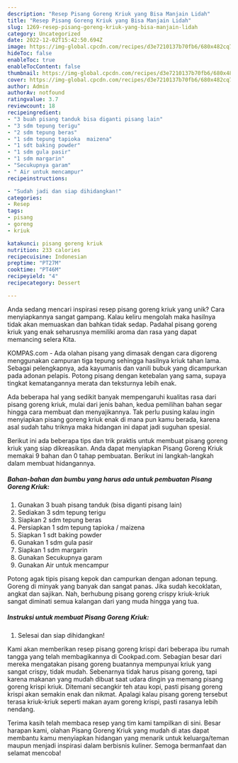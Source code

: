 ```yaml
---
description: "Resep Pisang Goreng Kriuk yang Bisa Manjain Lidah"
title: "Resep Pisang Goreng Kriuk yang Bisa Manjain Lidah"
slug: 1269-resep-pisang-goreng-kriuk-yang-bisa-manjain-lidah
category: Uncategorized
date: 2022-12-02T15:42:50.694Z
image: https://img-global.cpcdn.com/recipes/d3e7210137b70fb6/680x482cq70/pisang-goreng-kriuk-foto-resep-utama.jpg
hideToc: false
enableToc: true
enableTocContent: false
thumbnail: https://img-global.cpcdn.com/recipes/d3e7210137b70fb6/680x482cq70/pisang-goreng-kriuk-foto-resep-utama.jpg
cover: https://img-global.cpcdn.com/recipes/d3e7210137b70fb6/680x482cq70/pisang-goreng-kriuk-foto-resep-utama.jpg
author: Admin
authorAv: notfound
ratingvalue: 3.7
reviewcount: 18
recipeingredient:
- "3 buah pisang tanduk bisa diganti pisang lain"
- "3 sdm tepung terigu"
- "2 sdm tepung beras"
- "1 sdm tepung tapioka  maizena"
- "1 sdt baking powder"
- "1 sdm gula pasir"
- "1 sdm margarin"
- "Secukupnya garam"
- " Air untuk mencampur"
recipeinstructions:

- "Sudah jadi dan siap dihidangkan!"
categories:
- Resep
tags:
- pisang
- goreng
- kriuk

katakunci: pisang goreng kriuk 
nutrition: 233 calories
recipecuisine: Indonesian
preptime: "PT27M"
cooktime: "PT46M"
recipeyield: "4"
recipecategory: Dessert

---
```





Anda sedang mencari inspirasi resep pisang goreng kriuk yang unik? Cara menyiapkannya sangat gampang. Kalau keliru mengolah maka hasilnya tidak akan memuaskan dan bahkan tidak sedap. Padahal pisang goreng kriuk yang enak seharusnya memiliki aroma dan rasa yang dapat memancing selera Kita.





KOMPAS.com - Ada olahan pisang yang dimasak dengan cara digoreng menggunakan campuran tiga tepung sehingga hasilnya kriuk tahan lama. Sebagai pelengkapnya, ada kayumanis dan vanili bubuk yang dicampurkan pada adonan pelapis. Potong pisang dengan ketebalan yang sama, supaya tingkat kematangannya merata dan teksturnya lebih enak.

Ada beberapa hal yang sedikit banyak mempengaruhi kualitas rasa dari pisang goreng kriuk, mulai dari jenis bahan, kedua pemilihan bahan segar hingga cara membuat dan menyajikannya. Tak perlu pusing kalau ingin menyiapkan pisang goreng kriuk enak di mana pun kamu berada, karena asal sudah tahu triknya maka hidangan ini dapat jadi suguhan spesial.






Berikut ini ada beberapa tips dan trik praktis untuk membuat pisang goreng kriuk yang siap dikreasikan. Anda dapat menyiapkan Pisang Goreng Kriuk memakai 9 bahan dan 0 tahap pembuatan. Berikut ini langkah-langkah dalam membuat hidangannya.

<!--inarticleads1-->

##### Bahan-bahan dan bumbu yang harus ada untuk pembuatan Pisang Goreng Kriuk:

1. Gunakan 3 buah pisang tanduk (bisa diganti pisang lain)
1. Sediakan 3 sdm tepung terigu
1. Siapkan 2 sdm tepung beras
1. Persiapkan 1 sdm tepung tapioka / maizena
1. Siapkan 1 sdt baking powder
1. Gunakan 1 sdm gula pasir
1. Siapkan 1 sdm margarin
1. Gunakan Secukupnya garam
1. Gunakan  Air untuk mencampur


Potong agak tipis pisang kepok dan campurkan dengan adonan tepung. Goreng di minyak yang banyak dan sangat panas. Jika sudah kecoklatan, angkat dan sajikan. Nah, berhubung pisang goreng crispy kriuk-kriuk sangat diminati semua kalangan dari yang muda hingga yang tua. 

<!--inarticleads2-->

##### Instruksi untuk membuat Pisang Goreng Kriuk:


1. Selesai dan siap dihidangkan!

Kami akan memberikan resep pisang goreng krispi dari beberapa ibu rumah tangga yang telah membagikannya di Cookpad.com. Sebagian besar dari mereka mengatakan pisang goreng buatannya mempunyai kriuk yang sangat crispy, tidak mudah. Sebenarnya tidak harus pisang goreng, tapi karena makanan yang mudah dibuat saat udara dingin ya memang pisang goreng krispi kriuk. Ditemani secangkir teh atau kopi, pasti pisang goreng krispi akan semakin enak dan nikmat. Apalagi kalau pisang goreng tersebut terasa kriuk-kriuk seperti makan ayam goreng krispi, pasti rasanya lebih nendang. 

Terima kasih telah membaca resep yang tim kami tampilkan di sini. Besar harapan kami, olahan Pisang Goreng Kriuk yang mudah di atas dapat membantu kamu menyiapkan hidangan yang menarik untuk keluarga/teman maupun menjadi inspirasi dalam berbisnis kuliner. Semoga bermanfaat dan selamat mencoba!
